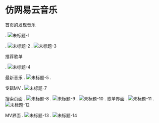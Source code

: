 # 仿网易云音乐
首页的发现音乐

.
![未标题-1](https://user-images.githubusercontent.com/65821989/87960033-51176d00-cae6-11ea-94c0-2c9caa79c8e2.jpg)

.
![未标题-2](https://user-images.githubusercontent.com/65821989/87960201-8ae87380-cae6-11ea-9f90-2ac8d9907686.jpg)
.
![未标题-3](https://user-images.githubusercontent.com/65821989/87960423-ddc22b00-cae6-11ea-9d68-207f87863807.jpg)

推荐歌单

.
![未标题-4](https://user-images.githubusercontent.com/65821989/87960587-182bc800-cae7-11ea-99d0-ac794e2ad582.jpg)

最新音乐
.
![未标题-5](https://user-images.githubusercontent.com/65821989/87960644-2e398880-cae7-11ea-9ed2-33bedc7c3898.jpg)
.

专辑MV
.
![未标题-7](https://user-images.githubusercontent.com/65821989/87960735-51643800-cae7-11ea-8cc6-d40ae5eab6f9.jpg)

搜索页面
.
![未标题-8](https://user-images.githubusercontent.com/65821989/87960796-66d96200-cae7-11ea-8d88-0f4b66eea5b4.jpg)
.
![未标题-9](https://user-images.githubusercontent.com/65821989/87962816-60001e80-caea-11ea-9bbb-9d89a0c5e3ce.jpg)
.
![未标题-10](https://user-images.githubusercontent.com/65821989/87962866-727a5800-caea-11ea-8396-07e1977ffcac.jpg)
.
歌单界面
.
![未标题-11](https://user-images.githubusercontent.com/65821989/87962929-8de56300-caea-11ea-84c8-8022d83ea88a.jpg)
.
![未标题-12](https://user-images.githubusercontent.com/65821989/87962978-9ccc1580-caea-11ea-9357-7411067dbbd1.jpg)

MV界面
.
![未标题-13](https://user-images.githubusercontent.com/65821989/87963020-ac4b5e80-caea-11ea-9494-fc2b98e9e470.jpg)
.
![未标题-14](https://user-images.githubusercontent.com/65821989/87963065-bb321100-caea-11ea-93aa-992573a26e97.jpg)
